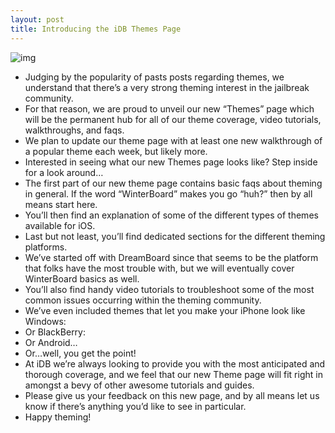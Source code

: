 ```yaml
---
layout: post
title: Introducing the iDB Themes Page
---
```

![img](http://media.idownloadblog.com/wp-content/uploads/2011/06/idb_themes_hero1.png)
* Judging by the popularity of pasts posts regarding themes, we understand that there’s a very strong theming interest in the jailbreak community.
* For that reason, we are proud to unveil our new “Themes” page which will be the permanent hub for all of our theme coverage, video tutorials, walkthroughs, and faqs.
* We plan to update our theme page with at least one new walkthrough of a popular theme each week, but likely more.
* Interested in seeing what our new Themes page looks like? Step inside for a look around…
* The first part of our new theme page contains basic faqs about theming in general. If the word “WinterBoard” makes you go “huh?” then by all means start here.
* You’ll then find an explanation of some of the different types of themes available for iOS.
* Last but not least, you’ll find dedicated sections for the different theming platforms.
* We’ve started off with DreamBoard since that seems to be the platform that folks have the most trouble with, but we will eventually cover WinterBoard basics as well.
* You’ll also find handy video tutorials to troubleshoot some of the most common issues occurring within the theming community.
* We’ve even included themes that let you make your iPhone look like Windows:
* Or BlackBerry:
* Or Android…
* Or…well, you get the point!
* At iDB we’re always looking to provide you with the most anticipated and thorough coverage, and we feel that our new Theme page will fit right in amongst a bevy of other awesome tutorials and guides.
* Please give us your feedback on this new page, and by all means let us know if there’s anything you’d like to see in particular.
* Happy theming!

